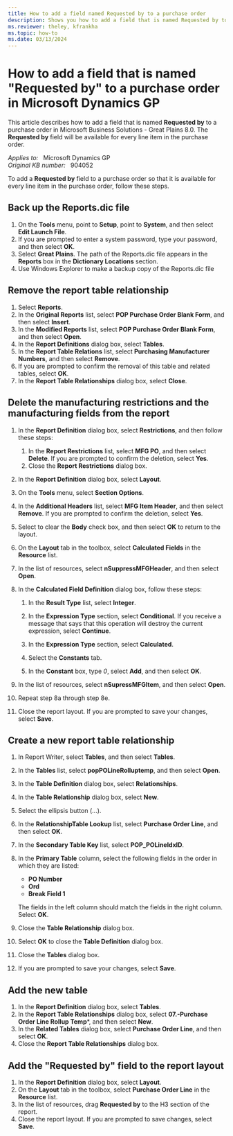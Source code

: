 ```yaml
---
title: How to add a field named Requested by to a purchase order
description: Shows you how to add a field that is named Requested by to a purchase order in Microsoft Dynamics GP.
ms.reviewer: theley, kfrankha
ms.topic: how-to
ms.date: 03/13/2024
---
```

# How to add a field that is named "Requested by" to a purchase order in Microsoft Dynamics GP

This article describes how to add a field that is named **Requested by** to a purchase order in Microsoft Business Solutions - Great Plains 8.0. The **Requested by** field will be available for every line item in the purchase order.

_Applies to:_ &nbsp; Microsoft Dynamics GP  
_Original KB number:_ &nbsp; 904052

To add a **Requested by** field to a purchase order so that it is available for every line item in the purchase order, follow these steps.

## Back up the Reports.dic file

1. On the **Tools** menu, point to **Setup**, point to **System**, and then select **Edit Launch File**.
2. If you are prompted to enter a system password, type your password, and then select **OK**.
3. Select **Great Plains**. The path of the Reports.dic file appears in the **Reports** box in the **Dictionary Locations** section.
4. Use Windows Explorer to make a backup copy of the Reports.dic file

## Remove the report table relationship

1. Select **Reports**.
2. In the **Original Reports** list, select **POP Purchase Order Blank Form**, and then select **Insert**.
3. In the **Modified Reports** list, select **POP Purchase Order Blank Form**, and then select **Open**.
4. In the **Report Definitions** dialog box, select **Tables**.
5. In the **Report Table Relations** list, select **Purchasing Manufacturer Numbers**, and then select **Remove**.
6. If you are prompted to confirm the removal of this table and related tables, select **OK**.
7. In the **Report Table Relationships** dialog box, select **Close**.

## Delete the manufacturing restrictions and the manufacturing fields from the report

1. In the **Report Definition** dialog box, select **Restrictions**, and then follow these steps:
    1. In the **Report Restrictions** list, select **MFG PO**, and then select **Delete**. If you are prompted to confirm the deletion, select **Yes**.
    2. Close the **Report Restrictions** dialog box.
2. In the **Report Definition** dialog box, select **Layout**.
3. On the **Tools** menu, select **Section Options**.
4. In the **Additional Headers** list, select **MFG Item Header**, and then select **Remove**. If you are prompted to confirm the deletion, select **Yes**.
5. Select to clear the **Body** check box, and then select **OK** to return to the layout.
6. On the **Layout** tab in the toolbox, select **Calculated Fields** in the **Resource** list.
7. In the list of resources, select **nSuppressMFGHeader**, and then select **Open**.
8. In the **Calculated Field Definition** dialog box, follow these steps:

   1. In the **Result Type** list, select **Integer**.
   2. In the **Expression Type** section, select **Conditional**. If you receive a message that says that this operation will destroy the current expression, select **Continue**.

   3. In the **Expression Type** section, select **Calculated**.
   4. Select the **Constants** tab.
   5. In the **Constant** box, type *0*, select **Add**, and then select **OK**.
9. In the list of resources, select **nSupressMFGItem**, and then select **Open**.
10. Repeat step 8a through step 8e.
11. Close the report layout. If you are prompted to save your changes, select **Save**.

## Create a new report table relationship

1. In Report Writer, select **Tables**, and then select **Tables**.
2. In the **Tables** list, select **popPOLineRolluptemp**, and then select **Open**.
3. In the **Table Definition** dialog box, select **Relationships**.
4. In the **Table Relationship** dialog box, select **New**.
5. Select the ellipsis button (...).
6. In the **RelationshipTable Lookup** list, select **Purchase Order Line**, and then select **OK**.
7. In the **Secondary Table Key** list, select **POP_POLineIdxID**.
8. In the **Primary Table** column, select the following fields in the order in which they are listed:

   - **PO Number**
   - **Ord**
   - **Break Field 1**

   The fields in the left column should match the fields in the right column. Select **OK**.

9. Close the **Table Relationship** dialog box.
10. Select **OK** to close the **Table Definition** dialog box.
11. Close the **Tables** dialog box.
12. If you are prompted to save your changes, select **Save**.

## Add the new table

1. In the **Report Definition** dialog box, select **Tables**.
2. In the **Report Table Relationships** dialog box, select **07.-Purchase Order Line Rollup Temp***, and then select **New**.
3. In the **Related Tables** dialog box, select **Purchase Order Line**, and then select **OK**.
4. Close the **Report Table Relationships** dialog box.

## Add the "Requested by" field to the report layout

1. In the **Report Definition** dialog box, select **Layout**.
2. On the **Layout** tab in the toolbox, select **Purchase Order Line** in the **Resource** list.
3. In the list of resources, drag **Requested by** to the H3 section of the report.
4. Close the report layout. If you are prompted to save changes, select **Save**.

